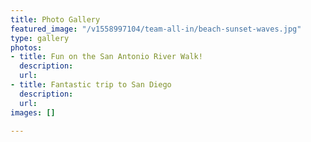 ```yaml
---
title: Photo Gallery
featured_image: "/v1558997104/team-all-in/beach-sunset-waves.jpg"
type: gallery
photos:
- title: Fun on the San Antonio River Walk!
  description: 
  url: 
- title: Fantastic trip to San Diego
  description: 
  url: 
images: []

---
```


